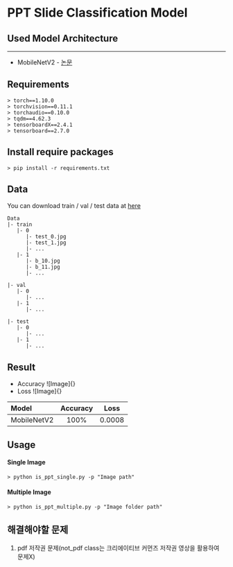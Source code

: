 # PPT Slide Classification Model

## Used Model Architecture
-----------------------------
- MobileNetV2 - [논문](https://arxiv.org/abs/1801.04381)

## Requirements
```
> torch==1.10.0
> torchvision==0.11.1
> torchaudio==0.10.0
> tqdm==4.62.3
> tensorboardX==2.4.1
> tensorboard==2.7.0
```

## Install require packages
```
> pip install -r requirements.txt
```

## Data
You can download train / val / test data at [here]()
```
Data
|- train
   |- 0
      |- test_0.jpg
      |- test_1.jpg
      |- ...
   |- 1
      |- b_10.jpg
      |- b_11.jpg
      |- ...

|- val
   |- 0
      |- ...
   |- 1
      |- ...

|- test
   |- 0
      |- ...
   |- 1
      |- ...
```

## Result
- Accuracy
![Image]{}
- Loss
![Image]{}

| Model | Accuracy | Loss |
| :----- | :--------: | :----: |
| MobileNetV2 | 100% | 0.0008 |

## Usage
#### Single Image 
```
> python is_ppt_single.py -p "Image path"
```

#### Multiple Image
```
> python is_ppt_multiple.py -p "Image folder path"
```

## 해결해야할 문제
1. pdf 저작권 문제(not_pdf class는 크리에이티브 커먼즈 저작권 영상을 활용하여 문제X)